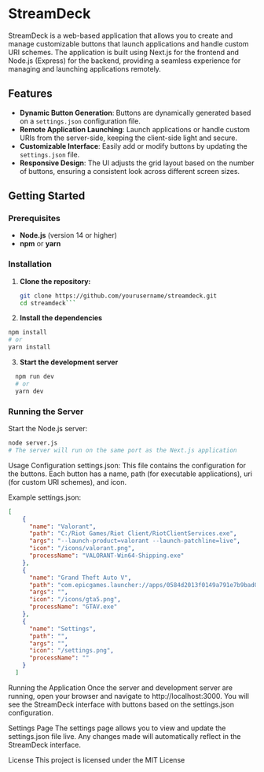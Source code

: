 # StreamDeck

StreamDeck is a web-based application that allows you to create and manage customizable buttons that launch applications and handle custom URI schemes. The application is built using Next.js for the frontend and Node.js (Express) for the backend, providing a seamless experience for managing and launching applications remotely.

## Features

- **Dynamic Button Generation**: Buttons are dynamically generated based on a `settings.json` configuration file.
- **Remote Application Launching**: Launch applications or handle custom URIs from the server-side, keeping the client-side light and secure.
- **Customizable Interface**: Easily add or modify buttons by updating the `settings.json` file.
- **Responsive Design**: The UI adjusts the grid layout based on the number of buttons, ensuring a consistent look across different screen sizes.

## Getting Started

### Prerequisites

- **Node.js** (version 14 or higher)
- **npm** or **yarn**

### Installation

1. **Clone the repository:**

   ```bash
   git clone https://github.com/yourusername/streamdeck.git
   cd streamdeck```
2. **Install the dependencies**
  ```bash
  npm install
  # or
  yarn install
```
3. **Start the development server**
```bash
  npm run dev
  # or
  yarn dev
```
### Running the Server
Start the Node.js server:
```bash
node server.js
# The server will run on the same port as the Next.js application
```

Usage
Configuration
settings.json: This file contains the configuration for the buttons. Each button has a name, path (for executable applications), uri (for custom URI schemes), and icon.

Example settings.json:

```json
[
    {
      "name": "Valorant",
      "path": "C:/Riot Games/Riot Client/RiotClientServices.exe",
      "args": "--launch-product=valorant --launch-patchline=live",
      "icon": "/icons/valorant.png",
      "processName": "VALORANT-Win64-Shipping.exe"
    },
    {
      "name": "Grand Theft Auto V",
      "path": "com.epicgames.launcher://apps/0584d2013f0149a791e7b9bad0eec102%3A6e563a2c0f5f46e3b4e88b5f4ed50cca%3A9d2d0eb64d5c44529cece33fe2a46482?action=launch&silent=true",
      "args": "",
      "icon": "/icons/gta5.png",
      "processName": "GTAV.exe"
    },
    {
      "name": "Settings",
      "path": "",
      "args": "",
      "icon": "/settings.png",
      "processName": ""
    }
  ]
```
Running the Application
Once the server and development server are running, open your browser and navigate to http://localhost:3000. You will see the StreamDeck interface with buttons based on the settings.json configuration.

Settings Page
The settings page allows you to view and update the settings.json file live. Any changes made will automatically reflect in the StreamDeck interface.

License
This project is licensed under the MIT License
